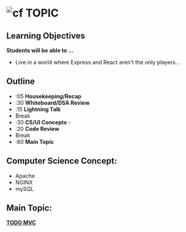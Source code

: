 ![cf](http://i.imgur.com/7v5ASc8.png) TOPIC
============================================

## Learning Objectives

**Students will be able to ...**

* Live in a world where Express and React aren't the only players...

## Outline
* :05 **Housekeeping/Recap**
* :30 **Whiteboard/DSA Review**
* :15 **Lightning Talk**
* Break
* :30 **CS/UI Concepts** -
* :20 **Code Review**
* Break
* :60 **Main Topic**

## Computer Science Concept:
* Apache
* NGINX
* mySQL


## Main Topic:
**[TODO MVC](http://todomvc.com/)**

